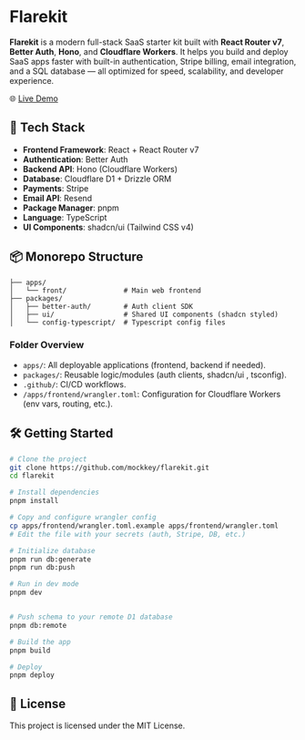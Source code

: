 # Flarekit

**Flarekit** is a modern full-stack SaaS starter kit built with **React Router v7**, **Better Auth**, **Hono**, and **Cloudflare Workers**. It helps you build and deploy SaaS apps faster with built-in authentication, Stripe billing, email integration, and a SQL database — all optimized for speed, scalability, and developer experience.

🌐 [Live Demo](https://flarekit.mockkey.com/)



## 🚀 Tech Stack

- **Frontend Framework**: React + React Router v7
- **Authentication**: Better Auth
- **Backend API**: Hono (Cloudflare Workers)
- **Database**: Cloudflare D1 + Drizzle ORM
- **Payments**: Stripe
- **Email API**: Resend
- **Package Manager**: pnpm
- **Language**: TypeScript
- **UI Components**: shadcn/ui (Tailwind CSS v4)



## 📦 Monorepo Structure

```
├── apps/
│   └── front/              # Main web frontend
├── packages/
│   ├── better-auth/        # Auth client SDK
│   ├── ui/                 # Shared UI components (shadcn styled)
│   └── config-typescript/  # Typescript config files
```

### Folder Overview

- `apps/`: All deployable applications (frontend, backend if needed).
- `packages/`: Reusable logic/modules (auth clients, shadcn/ui , tsconfig).
- `.github/`: CI/CD workflows.
- `/apps/frontend/wrangler.toml`: Configuration for Cloudflare Workers (env vars, routing, etc.).




## 🛠️ Getting Started

```bash
# Clone the project
git clone https://github.com/mockkey/flarekit.git
cd flarekit

# Install dependencies
pnpm install

# Copy and configure wrangler config
cp apps/frontend/wrangler.toml.example apps/frontend/wrangler.toml
# Edit the file with your secrets (auth, Stripe, DB, etc.)

# Initialize database
pnpm run db:generate
pnpm run db:push

# Run in dev mode
pnpm dev


# Push schema to your remote D1 database
pnpm db:remote

# Build the app
pnpm build

# Deploy
pnpm deploy

```

## 📜 License
This project is licensed under the MIT License.
